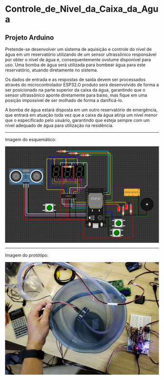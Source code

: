 # Controle_de_Nivel_da_Caixa_da_Agua
## Projeto Arduino

  Pretende-se desenvolver um sistema de aquisição e controle do nível de água em um reservatório utilizando de um sensor ultrassônico responsável por obter o nível de  água  e,  consequentemente ovolume  disponível para  uso.  Uma  bomba  de  água será  utilizada  para  bombear  água  para  este  reservatório,  atuando  diretamente  no sistema.

  Os dados de entrada e as respostas de saída devem ser processados através do microcontrolador ESP32.O produto será desenvolvido de forma a ser posicionado na parte superior da caixa da água, garantindo que o sensor ultrassônico aponte diretamente para baixo, mas fique em uma posição impossível de ser molhado de forma a danificá-lo.
  
  A bomba de água estará disposta em um outro reservatório de emergência, que entrará  em  atuação  toda  vez  que  a  caixa  da  água  atinja  um  nível  menor  que  o especificado pelo usuário, garantindo que esteja sempre com um nível adequado de água para utilização na residência.
  
  _______________________________________________________________________________________________________________________
  
  Imagem do esquemático:
  
  ![esquemático](https://github.com/luiswolski/Controle_de_Nivel_da_Caixa_da_Agua/blob/main/Imagens/Esquematico.jpg)
  
  _______________________________________________________________________________________________________________________
  
  Imagem do protótipo:
  
  ![protótipo](https://github.com/luiswolski/Controle_de_Nivel_da_Caixa_da_Agua/blob/main/Imagens/Prototipo.jpg)
    
